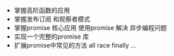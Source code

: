 

+ 掌握高阶函数的应用
+ 掌握发布订阅 和观察者模式
+ 掌握promise 核心应用 使用promise 解决 异步编程问题
+ 实现一个完整的promise 库
+ 扩展promise中常见的方法 all race finally ...
